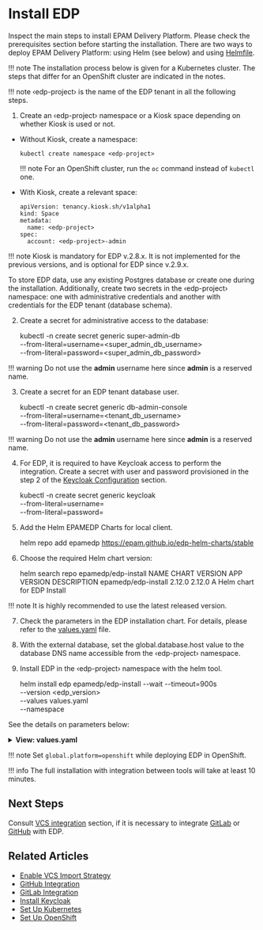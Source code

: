# Install EDP

Inspect the main steps to install EPAM Delivery Platform. Please check the prerequisites section before starting the installation.
There are two ways to deploy EPAM Delivery Platform: using Helm (see below) and using [Helmfile](./install-via-helmfile.md#deploy-epam-delivery-platform).

!!! note
    The installation process below is given for a Kubernetes cluster. The steps that differ for an OpenShift cluster are
    indicated in the notes.

!!! note
    &#8249;edp-project&#8250; is the name of the EDP tenant in all the following steps.

1. Create an &#8249;edp-project&#8250; namespace or a Kiosk space depending on whether Kiosk is used or not.

  * Without Kiosk, create a namespace:

        kubectl create namespace <edp-project>

    !!! note
        For an OpenShift cluster, run the `oc` command instead of `kubectl` one.

  * With Kiosk, create a relevant space:

        apiVersion: tenancy.kiosk.sh/v1alpha1
        kind: Space
        metadata:
          name: <edp-project>
        spec:
          account: <edp-project>-admin

  !!! note
      Kiosk is mandatory for EDP v.2.8.x. It is not implemented for the previous versions, and is optional for EDP since v.2.9.x.

  To store EDP data, use any existing Postgres database or create one during the installation.
  Additionally, create two secrets in the &#8249;edp-project&#8250; namespace: one with administrative credentials and another with credentials for the EDP tenant (database schema).

2. Create a secret for administrative access to the database:

      kubectl -n <edp-project> create secret generic super-admin-db \
        --from-literal=username=<super_admin_db_username> \
        --from-literal=password=<super_admin_db_password>

  !!! warning
      Do not use the **admin** username here since **admin** is a reserved name.

3. Create a secret for an EDP tenant database user.

      kubectl -n <edp-project> create secret generic db-admin-console \
        --from-literal=username=<tenant_db_username> \
        --from-literal=password=<tenant_db_password>

  !!! warning
      Do not use the **admin** username here since **admin** is a reserved name.

4. For EDP, it is required to have Keycloak access to perform the integration. Create a secret with user and password provisioned in the step 2 of the [Keycloak Configuration](./install-keycloak.md#configuration) section.

      kubectl -n <edp-project> create secret generic keycloak \
        --from-literal=username=<username> \
        --from-literal=password=<password>

5. Add the Helm EPAMEDP Charts for local client.

      helm repo add epamedp https://epam.github.io/edp-helm-charts/stable

6. Choose the required Helm chart version:

      helm search repo epamedp/edp-install
      NAME                    CHART VERSION   APP VERSION     DESCRIPTION
      epamedp/edp-install     2.12.0          2.12.0          A Helm chart for EDP Install

  !!! note
      It is highly recommended to use the latest released version.

7. Check the parameters in the EDP installation chart. For details, please refer to the [values.yaml](https://github.com/epam/edp-install/blob/master/deploy-templates/values.yaml) file.

8. With the external database, set the global.database.host value to the database DNS name accessible from the &#8249;edp-project&#8250; namespace.

9. Install EDP in the &#8249;edp-project&#8250; namespace with the helm tool.

      helm install edp epamedp/edp-install --wait --timeout=900s \
      --version <edp_version> \
      --values values.yaml \
      --namespace <edp-project>

See the details on parameters below:

<details>
<summary><b>View: values.yaml</b></summary>

```yaml

global:

  # Name of the <edp-project> EDP namespace that was previously defined;
  edpName: <edp-project>

  # DNS wildcard for routing in the Kubernetes cluster;
  dnsWildCard: <DNS_wilcdard>

  # Enable or disable integration with Kiosk (by default the value is true)
  kioskEnabled: <true/false>

  # Kubernetes API server;
  webConsole:
    url: <kubeconfig.clusters.cluster.server>

  # set platform type: OpenShift or Kubernetes;
  platform: <platform_type>

  # Administrators of the tenant separated by comma (,) e.g. user@example.com;
  admins: [user1@example.com,user2@example.com]

  # Developers of the tenant separated by comma (,) e.g. user@example.com;
  developers: [user1@example.com,user2@example.com]

# AWS Region, e.g. "eu-central-1"
awsRegion:

keycloak-operator:
  keycloak:
    # URL to Keycloak;
    url: <keycloak_endpoint>

dockerRegistry:
  enabled: true
  # URL to Docker registry e.g. <aws_account_id>.dkr.ecr.<region>.amazonaws.com;
  url: <aws_account_id>.dkr.ecr.<region>.amazonaws.com

gerrit-operator:
  gerrit:
    # Gerrit SSH node port;
    sshPort: <gerrit_ssh_port>
kaniko:
  # AWS IAM role with push access to ECR, e.g. arn:aws:iam::<AWS_ACCOUNT_ID>:role/<AWS_IAM_ROLE_NAME>
  roleArn:

```

</details>

!!! note
    Set `global.platform=openshift` while deploying EDP in OpenShift.

!!! info
    The full installation with integration between tools will take at least 10 minutes.

## Next Steps

Consult [VCS integration](./import-strategy.md) section, if it is necessary to integrate [GitLab](./gitlab-integration.md) or [GitHub](./github-integration.md) with EDP.

## Related Articles

* [Enable VCS Import Strategy](./import-strategy.md)
* [GitHub Integration](http://localhost:8000/edp-install/operator-guide/github-integration/)
* [GitLab Integration](http://localhost:8000/edp-install/operator-guide/gitlab-integration/)
* [Install Keycloak](http://localhost:8000/edp-install/operator-guide/install-keycloak/)
* [Set Up Kubernetes](kubernetes-cluster-settings.md)
* [Set Up OpenShift](openshift-cluster-settings.md)
